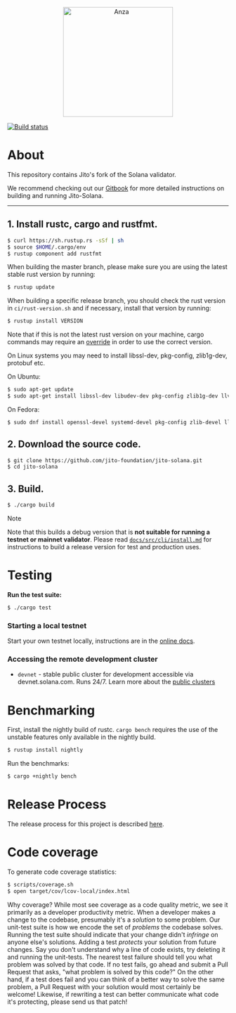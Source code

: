 <p align="center">
  <a href="https://anza.xyz">
    <img alt="Anza" src="https://i.postimg.cc/VkKTnMM9/agave-logo-talc-1.png" width="250" />
  </a>
</p>

[![Build status](https://badge.buildkite.com/3a7c88c0f777e1a0fddacc190823565271ae4c251ef78d83a8.svg)](https://buildkite.com/jito/jito-solana)

# About

This repository contains Jito's fork of the Solana validator.

We recommend checking out our [Gitbook](https://jito-foundation.gitbook.io/mev/jito-solana/building-the-software) for
more detailed instructions on building and running Jito-Solana.

---

## **1. Install rustc, cargo and rustfmt.**

```bash
$ curl https://sh.rustup.rs -sSf | sh
$ source $HOME/.cargo/env
$ rustup component add rustfmt
```

When building the master branch, please make sure you are using the latest stable rust version by running:

```bash
$ rustup update
```

When building a specific release branch, you should check the rust version in `ci/rust-version.sh` and if necessary,
install that version by running:

```bash
$ rustup install VERSION
```

Note that if this is not the latest rust version on your machine, cargo commands may require
an [override](https://rust-lang.github.io/rustup/overrides.html) in order to use the correct version.

On Linux systems you may need to install libssl-dev, pkg-config, zlib1g-dev, protobuf etc.

On Ubuntu:

```bash
$ sudo apt-get update
$ sudo apt-get install libssl-dev libudev-dev pkg-config zlib1g-dev llvm clang cmake make libprotobuf-dev protobuf-compiler libclang-dev
```

On Fedora:

```bash
$ sudo dnf install openssl-devel systemd-devel pkg-config zlib-devel llvm clang cmake make protobuf-devel protobuf-compiler perl-core libclang-dev
```

## **2. Download the source code.**

```bash
$ git clone https://github.com/jito-foundation/jito-solana.git
$ cd jito-solana
```

## **3. Build.**

```bash
$ ./cargo build
```

> [!NOTE]
> Note that this builds a debug version that is **not suitable for running a testnet or mainnet validator**. Please read [`docs/src/cli/install.md`](docs/src/cli/install.md#build-from-source) for instructions to build a release version for test and production uses.

# Testing

**Run the test suite:**

```bash
$ ./cargo test
```

### Starting a local testnet

Start your own testnet locally, instructions are in the [online docs](https://docs.solanalabs.com/clusters/benchmark).

### Accessing the remote development cluster

* `devnet` - stable public cluster for development accessible via
  devnet.solana.com. Runs 24/7. Learn more about the [public clusters](https://docs.solanalabs.com/clusters)

# Benchmarking

First, install the nightly build of rustc. `cargo bench` requires the use of the
unstable features only available in the nightly build.

```bash
$ rustup install nightly
```

Run the benchmarks:

```bash
$ cargo +nightly bench
```

# Release Process

The release process for this project is described [here](RELEASE.md).

# Code coverage

To generate code coverage statistics:

```bash
$ scripts/coverage.sh
$ open target/cov/lcov-local/index.html
```

Why coverage? While most see coverage as a code quality metric, we see it primarily as a developer
productivity metric. When a developer makes a change to the codebase, presumably it's a *solution* to
some problem. Our unit-test suite is how we encode the set of *problems* the codebase solves. Running
the test suite should indicate that your change didn't *infringe* on anyone else's solutions. Adding a
test *protects* your solution from future changes. Say you don't understand why a line of code exists,
try deleting it and running the unit-tests. The nearest test failure should tell you what problem
was solved by that code. If no test fails, go ahead and submit a Pull Request that asks, "what
problem is solved by this code?" On the other hand, if a test does fail and you can think of a
better way to solve the same problem, a Pull Request with your solution would most certainly be
welcome! Likewise, if rewriting a test can better communicate what code it's protecting, please
send us that patch!

